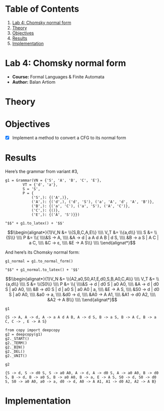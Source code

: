 
# Table of Contents

1.  [Lab 4: Chomsky normal form](#orgc3976a4)
2.  [Theory](#orge1cbf6c)
3.  [Objectives](#org8167cb5)
4.  [Results](#org8792c96)
5.  [Implementation](#org894cd40)



<a id="orgc3976a4"></a>

# Lab 4: Chomsky normal form

-   **Course:** Formal Languages & Finite Automata
-   **Author:** Balan Artiom


<a id="orge1cbf6c"></a>

# Theory


<a id="org8167cb5"></a>

# Objectives

-   [X] Implement a method to convert a CFG to its normal form


<a id="org8792c96"></a>

# Results

Here&rsquo;s the grammar from variant #3,

    g1 = Grammar(VN = {'S', 'A', 'B', 'C', 'E'},
            VT = {'d', 'a'},
            S = 'S',
            P = {
                ('S',): {('A',)},
                ('A',): {('d',), ('d', 'S'), ('a', 'A', 'd', 'A', 'B')},
                ('B',): {('a', 'C'), ('a', 'S'), ('A', 'C')},
                ('C',): {()},
                ('E',): {('A', 'S')}})
    
    "$$" + g1.to_latex() + '$$'

$$\\begin{alignat*}{1}V_N &= \\{S,B,C,A,E\\} \\\\ V_T &= \\{a,d\\} \\\\ S &= \\{S\\} \\\\ P &= \\{ \\\\&S → A, \\\\ &A → d | a A d A B | d S, \\\\ &B → a S | A C | a C, \\\\ &C → ε, \\\\ &E → A S\\} \\\\ \\end{alignat*}$$

And here&rsquo;s its Chomsky normal form:

    g1_normal = g1.to_normal_form()
    
    "$$" + g1_normal.to_latex() + '$$'

$$\\begin{alignat*}{1}V_N &= \\{A2,a0,S0,A1,E,d0,S,B,A0,C,A\\} \\\\ V_T &= \\{a,d\\} \\\\ S &= \\{S0\\} \\\\ P &= \\{ \\\\&S → d | d0 S | a0 A0, \\\\ &A → d | d0 S | a0 A0, \\\\ &B → d0 S | d | a0 S | a0 A0 | a, \\\\ &E → A S, \\\\ &S0 → d | d0 S | a0 A0, \\\\ &a0 → a, \\\\ &d0 → d, \\\\ &A0 → A A1, \\\\ &A1 → d0 A2, \\\\ &A2 → A B\\} \\\\ \\end{alignat*}$$

    g1

    {S -> A, A -> d, A -> a A d A B, A -> d S, B -> a S, B -> A C, B -> a C, C -> , E -> A S}

    from copy import deepcopy
    g2 = deepcopy(g1)
    g2._START()
    g2._TERM()
    g2._BIN()
    g2._DEL()
    g2._UNIT()
    
    g2

    {S -> d, S -> d0 S, S -> a0 A0, A -> d, A -> d0 S, A -> a0 A0, B -> d0 S, B -> d, B -> a0 S, B -> a0 A0, B -> a, E -> A S, S0 -> d, S0 -> d0 S, S0 -> a0 A0, a0 -> a, d0 -> d, A0 -> A A1, A1 -> d0 A2, A2 -> A B}


<a id="org894cd40"></a>

# Implementation

